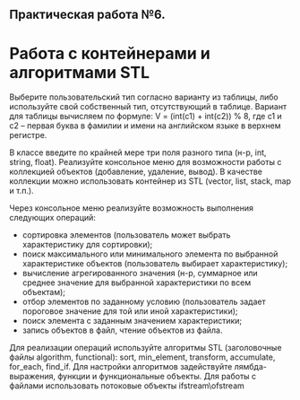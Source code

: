 ## Практическая работа №6. 
# Работа с контейнерами и алгоритмами STL

Выберите пользовательский тип согласно варианту из таблицы, либо используйте свой
собственный тип, отсутствующий в таблице.
Вариант для таблицы вычисляем по формуле: V = (int(c1) + int(c2)) % 8, где с1 и c2 –
первая буква в фамилии и имени на английском языке в верхнем регистре.

В классе введите по крайней мере три поля разного типа (н-р, int, string, float).
Реализуйте консольное меню для возможности работы с коллекцией объектов
(добавление, удаление, вывод). В качестве коллекции можно использовать контейнер
из STL (vector, list, stack, map и т.п.).

Через консольное меню реализуйте возможность выполнения следующих операций:
* сортировка элементов (пользователь может выбрать характеристику для
сортировки);
* поиск максимального или минимального элемента по выбранной характеристике
объектов (пользователь выбирает характеристику);
* вычисление агрегированного значения (н-р, суммарное или среднее значение для
выбранной характеристики по всем объектам);
* отбор элементов по заданному условию (пользователь задает пороговое
значение для той или иной характеристики);
* поиск элемента с заданным значением характеристики;
* запись объектов в файл, чтение объектов из файла.

Для реализации операций используйте алгоритмы STL (заголовочные файлы algorithm,
functional): sort, min_element, transform, accumulate, for_each, find_if. Для настройки
алгоритмов задействуйте лямбда-выражения, функции и функциональные объекты. Для работы с файлами использовать потоковые объекты ifstream\ofstream